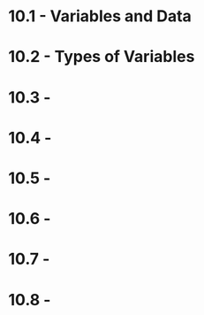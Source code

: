 # 10.1 - Variables and Data
# 10.2 - Types of Variables

# 10.3 -
# 10.4 -
# 10.5 -
# 10.6 -
# 10.7 -
# 10.8 -